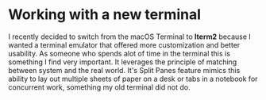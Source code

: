 # Working with a new terminal

I recently decided to switch from the macOS Terminal to **Iterm2** because I wanted a terminal emulator that offered more customization and better usability. As someone who spends alot of time in the terminal this is something I find very important. It leverages the principle of matching between system and the real world. It's Split Panes feature mimics this ability to lay out multiple sheets of paper on a desk or tabs in a notebook for concurrent work, something my old terminal did not do. 
